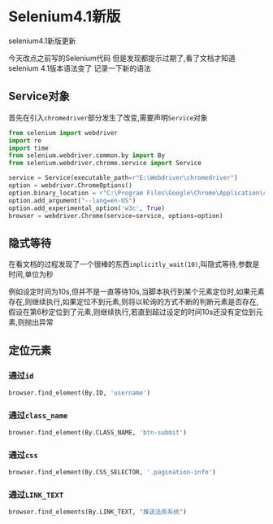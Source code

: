 # Selenium4.1新版


selenium4.1新版更新
<!--more-->

今天改点之前写的Selenium代码
但是发现都提示过期了,看了文档才知道selenium 4.1版本语法变了
记录一下新的语法

## Service对象

首先在引入`chromedriver`部分发生了改变,需要声明`Service`对象

```python
from selenium import webdriver
import re
import time
from selenium.webdriver.common.by import By
from selenium.webdriver.chrome.service import Service

service = Service(executable_path=r"E:\Webdriver\chromedriver")
option = webdriver.ChromeOptions()
option.binary_location = r"C:\Program Files\Google\Chrome\Application\chrome.exe"
option.add_argument("--lang=en-US")
option.add_experimental_option('w3c', True)
browser = webdriver.Chrome(service=service, options=option)
```

## 隐式等待

在看文档的过程发现了一个很棒的东西`implicitly_wait(10)`,叫隐式等待,参数是时间,单位为秒

例如设定时间为10s,但并不是一直等待10s,当脚本执行到某个元素定位时,如果元素存在,则继续执行,如果定位不到元素,则将以轮询的方式不断的判断元素是否存在,假设在第6秒定位到了元素,则继续执行,若直到超过设定的时间10s还没有定位到元素,则抛出异常

## 定位元素

### 通过`id`

```python
browser.find_element(By.ID, 'username')
```

### 通过`class_name`

```python
browser.find_element(By.CLASS_NAME, 'btn-submit')
```

### 通过`css`

```python
browser.find_element(By.CSS_SELECTOR, '.pagination-info')
```

### 通过`LINK_TEXT`

```python
browser.find_elements(By.LINK_TEXT, "推送法务系统")
```


